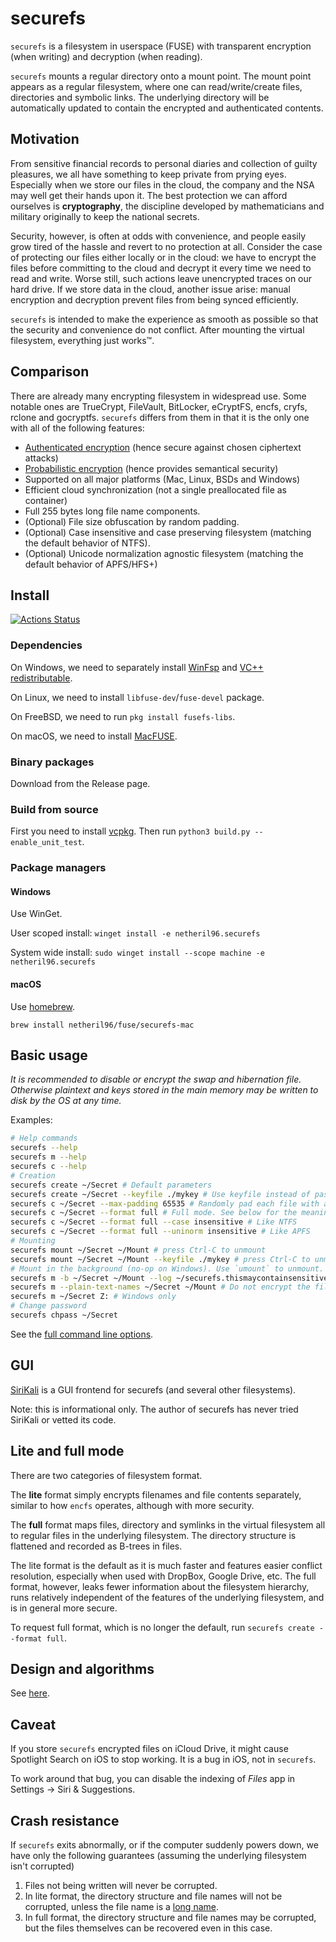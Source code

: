 # securefs

`securefs` is a filesystem in userspace (FUSE) with transparent encryption (when writing) and decryption (when reading).

`securefs` mounts a regular directory onto a mount point. The mount point appears as a regular filesystem, where one can read/write/create files, directories and symbolic links. The underlying directory will be automatically updated to contain the encrypted and authenticated contents.

## Motivation

From sensitive financial records to personal diaries and collection of guilty pleasures, we all have something to keep private from prying eyes. Especially when we store our files in the cloud, the company and the NSA may well get their hands upon it. The best protection we can afford ourselves is **cryptography**, the discipline developed by mathematicians and military originally to keep the national secrets.

Security, however, is often at odds with convenience, and people easily grow tired of the hassle and revert to no protection at all. Consider the case of protecting our files either locally or in the cloud: we have to encrypt the files before committing to the cloud and decrypt it every time we need to read and write. Worse still, such actions leave unencrypted traces on our hard drive. If we store data in the cloud, another issue arise: manual encryption and decryption prevent files from being synced efficiently.

`securefs` is intended to make the experience as smooth as possible so that the security and convenience do not conflict. After mounting the virtual filesystem, everything just works&#8482;.

## Comparison

There are already many encrypting filesystem in widespread use. Some notable ones are TrueCrypt, FileVault, BitLocker, eCryptFS, encfs, cryfs, rclone and gocryptfs. `securefs` differs from them in that it is the only one with all of the following features:

- [Authenticated encryption](https://en.wikipedia.org/wiki/Authenticated_encryption) (hence secure against chosen ciphertext attacks)
- [Probabilistic encryption](https://en.wikipedia.org/wiki/Probabilistic_encryption) (hence provides semantical security)
- Supported on all major platforms (Mac, Linux, BSDs and Windows)
- Efficient cloud synchronization (not a single preallocated file as container)
- Full 255 bytes long file name components.
- (Optional) File size obfuscation by random padding.
- (Optional) Case insensitive and case preserving filesystem (matching the default behavior of NTFS).
- (Optional) Unicode normalization agnostic filesystem (matching the default behavior of APFS/HFS+)

## Install

[![Actions Status](https://github.com/netheril96/securefs/workflows/C%2FC%2B%2B%20CI/badge.svg)](https://github.com/netheril96/securefs/actions)

### Dependencies

On Windows, we need to separately install [WinFsp](https://winfsp.dev/) and [VC++ redistributable](https://learn.microsoft.com/en-us/cpp/windows/latest-supported-vc-redist?view=msvc-170#visual-studio-2015-2017-2019-and-2022).

On Linux, we need to install `libfuse-dev`/`fuse-devel` package.

On FreeBSD, we need to run `pkg install fusefs-libs`.

On macOS, we need to install [MacFUSE](https://osxfuse.github.io/).

### Binary packages

Download from the Release page.

### Build from source

First you need to install [vcpkg](https://vcpkg.io). Then run `python3 build.py --enable_unit_test`.

### Package managers

#### Windows

Use WinGet.

User scoped install: `winget install -e netheril96.securefs`

System wide install: `sudo winget install --scope machine -e netheril96.securefs`

#### macOS
Use [homebrew](https://brew.sh).

`brew install netheril96/fuse/securefs-mac`

## Basic usage

_It is recommended to disable or encrypt the swap and hibernation file. Otherwise plaintext and keys stored in the main memory may be written to disk by the OS at any time._

Examples:

```bash
# Help commands
securefs --help
securefs m --help
securefs c --help
# Creation
securefs create ~/Secret # Default parameters
securefs create ~/Secret --keyfile ./mykey # Use keyfile instead of password
securefs c ~/Secret --max-padding 65535 # Randomly pad each file with at most 65535 bytes to obfuscate its size
securefs c ~/Secret --format full # Full mode. See below for the meaning.
securefs c ~/Secret --format full --case insensitive # Like NTFS
securefs c ~/Secret --format full --uninorm insensitive # Like APFS
# Mounting
securefs mount ~/Secret ~/Mount # press Ctrl-C to unmount
securefs mount ~/Secret ~/Mount --keyfile ./mykey # press Ctrl-C to unmount
# Mount in the background (no-op on Windows). Use `umount` to unmount.
securefs m -b ~/Secret ~/Mount --log ~/securefs.thismaycontainsensitiveinformation.log
securefs m --plain-text-names ~/Secret ~/Mount # Do not encrypt the filenames
securefs m ~/Secret Z: # Windows only
# Change password
securefs chpass ~/Secret
```

See the [full command line options](docs/usage.md).

## GUI

[SiriKali](https://mhogomchungu.github.io/sirikali/) is a GUI frontend for securefs (and several other filesystems).

Note: this is informational only. The author of securefs has never tried SiriKali or vetted its code.

## Lite and full mode

There are two categories of filesystem format.

The **lite** format simply encrypts filenames and file contents separately, similar to how `encfs` operates, although with more security.

The **full** format maps files, directory and symlinks in the virtual filesystem all to regular files in the underlying filesystem. The directory structure is flattened and recorded as B-trees in files.

The lite format is the default as it is much faster and features easier conflict resolution, especially when used with DropBox, Google Drive, etc. The full format, however, leaks fewer information about the filesystem hierarchy, runs relatively independent of the features of the underlying filesystem, and is in general more secure.

To request full format, which is no longer the default, run `securefs create --format full`.

## Design and algorithms

See [here](docs/design.md).

## Caveat

If you store `securefs` encrypted files on iCloud Drive, it might cause Spotlight Search on iOS to stop working. It is a bug in iOS, not in `securefs`.

To work around that bug, you can disable the indexing of _Files_ app in Settings -> Siri & Suggestions.

## Crash resistance
If `securefs` exits abnormally, or if the computer suddenly powers down, we have only the following guarantees (assuming the underlying filesystem isn't corrupted)

1. Files not being written will never be corrupted.
2. In lite format, the directory structure and file names will not be corrupted, unless the file name is a [long name](docs/long_name.md).
3. In full format, the directory structure and file names may be corrupted, but the files themselves can be recovered even in this case.
